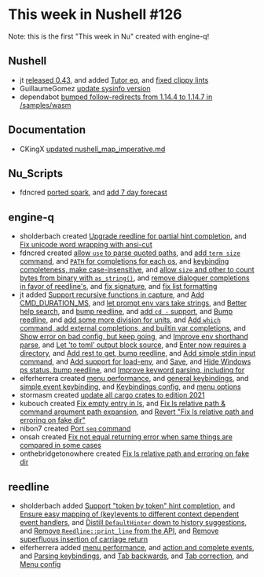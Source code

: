 # This week in Nushell #126

Note: this is the first "This week in Nu" created with engine-q!

## Nushell

- jt [released 0.43](https://github.com/nushell/nushell/pull/4264), and added [Tutor eq](https://github.com/nushell/nushell/pull/4263), and [fixed clippy lints](https://github.com/nushell/nushell/pull/4262) 
- GuillaumeGomez [update sysinfo version](https://github.com/nushell/nushell/pull/4261) 
- dependabot [bumped follow-redirects from 1.14.4 to 1.14.7 in /samples/wasm](https://github.com/nushell/nushell/pull/4258) 

## Documentation

- CKingX [updated nushell_map_imperative.md](https://github.com/nushell/nushell.github.io/pull/214) 

## Nu_Scripts

- fdncred [ported spark](https://github.com/nushell/nu_scripts/pull/131), and [add 7 day forecast](https://github.com/nushell/nu_scripts/pull/130) 

## engine-q

- sholderbach created [Upgrade reedline for partial hint completion](https://github.com/nushell/engine-q/pull/802), and [Fix unicode word wrapping with ansi-cut](https://github.com/nushell/engine-q/pull/767) 
- fdncred created [allow `use` to parse quoted paths](https://github.com/nushell/engine-q/pull/800), and [add `term size` command](https://github.com/nushell/engine-q/pull/792), and [`PATH` for completions for each os](https://github.com/nushell/engine-q/pull/784), and [keybinding completeness, make case-insensitive](https://github.com/nushell/engine-q/pull/780), and [allow `size` and other to count bytes from binary with `as_string()`](https://github.com/nushell/engine-q/pull/769), and [remove dialoguer completions in favor of reedline's](https://github.com/nushell/engine-q/pull/766), and [fix signature](https://github.com/nushell/engine-q/pull/765), and [fix list formatting](https://github.com/nushell/engine-q/pull/762) 
- jt added [Support recursive functions in capture](https://github.com/nushell/engine-q/pull/797), and [Add CMD_DURATION_MS](https://github.com/nushell/engine-q/pull/794), and [let prompt env vars take strings](https://github.com/nushell/engine-q/pull/790), and [Better help search](https://github.com/nushell/engine-q/pull/789), and [bump reedline](https://github.com/nushell/engine-q/pull/788), and [add `cd -` support](https://github.com/nushell/engine-q/pull/787), and [Bump reedline](https://github.com/nushell/engine-q/pull/785), and [add some more division for units](https://github.com/nushell/engine-q/pull/783), and [Add `which` command, add external completions, and builtin var completions](https://github.com/nushell/engine-q/pull/782), and [Show error on bad config, but keep going](https://github.com/nushell/engine-q/pull/778), and [Improve env shorthand parse](https://github.com/nushell/engine-q/pull/777), and [Let 'to toml' output block source](https://github.com/nushell/engine-q/pull/763), and [Enter now requires a directory](https://github.com/nushell/engine-q/pull/761), and [Add rest to get, bump reedline](https://github.com/nushell/engine-q/pull/760), and [Add simple stdin input command](https://github.com/nushell/engine-q/pull/754), and [Add support for load-env](https://github.com/nushell/engine-q/pull/752), and [Save](https://github.com/nushell/engine-q/pull/750), and [Hide Windows ps status, bump reedline](https://github.com/nushell/engine-q/pull/749), and [Improve keyword parsing, including for](https://github.com/nushell/engine-q/pull/747) 
- elferherrera created [menu performance](https://github.com/nushell/engine-q/pull/793), and [general keybindings](https://github.com/nushell/engine-q/pull/775), and [simple event keybinding](https://github.com/nushell/engine-q/pull/773), and [Keybindings config](https://github.com/nushell/engine-q/pull/768), and [menu options](https://github.com/nushell/engine-q/pull/748) 
- stormasm created [update all cargo crates to edition 2021](https://github.com/nushell/engine-q/pull/781) 
- kubouch created [Fix empty entry in ls](https://github.com/nushell/engine-q/pull/759), and [Fix ls relative path & command argument path expansion](https://github.com/nushell/engine-q/pull/757), and [Revert "Fix ls relative path and erroring on fake dir"](https://github.com/nushell/engine-q/pull/744) 
- nibon7 created [Port `seq` command](https://github.com/nushell/engine-q/pull/755) 
- onsah created [Fix not equal returning error when same things are compared in some cases](https://github.com/nushell/engine-q/pull/709) 
- onthebridgetonowhere created [Fix ls relative path and erroring on fake dir](https://github.com/nushell/engine-q/pull/697) 

## reedline

- sholderbach added [Support "token by token" hint completion](https://github.com/nushell/reedline/pull/269), and [Ensure easy mapping of (key)events to different context dependent event handlers](https://github.com/nushell/reedline/pull/267), and [Distill `DefaultHinter` down to history suggestions](https://github.com/nushell/reedline/pull/265), and [Remove `Reedline::print_line` from the API](https://github.com/nushell/reedline/pull/263), and [Remove superfluous insertion of carriage return](https://github.com/nushell/reedline/pull/262) 
- elferherrera added [menu performance](https://github.com/nushell/reedline/pull/268), and [action and complete events](https://github.com/nushell/reedline/pull/260), and [Parsing keybindings](https://github.com/nushell/reedline/pull/257), and [Tab backwards](https://github.com/nushell/reedline/pull/255), and [Tab correction](https://github.com/nushell/reedline/pull/254), and [Menu config](https://github.com/nushell/reedline/pull/253) 
